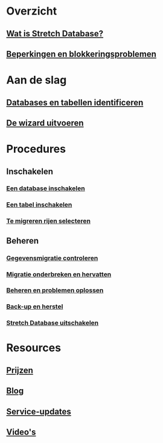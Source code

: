 # Overzicht
## [Wat is Stretch Database?](sql-server-stretch-database-overview.md)
## [Beperkingen en blokkeringsproblemen](sql-server-stretch-database-limitations.md)

# Aan de slag
## [Databases en tabellen identificeren](sql-server-stretch-database-identify-databases.md)
## [De wizard uitvoeren](sql-server-stretch-database-wizard.md)

# Procedures
## Inschakelen
### [Een database inschakelen](sql-server-stretch-database-enable-database.md)
### [Een tabel inschakelen](sql-server-stretch-database-enable-table.md)
### [Te migreren rijen selecteren](sql-server-stretch-database-predicate-function.md)
## Beheren
### [Gegevensmigratie controleren](sql-server-stretch-database-monitor.md)
### [Migratie onderbreken en hervatten](sql-server-stretch-database-pause.md)
### [Beheren en problemen oplossen](sql-server-stretch-database-manage.md)
### [Back-up en herstel](sql-server-stretch-database-backup.md)
### [Stretch Database uitschakelen](sql-server-stretch-database-disable.md)

# Resources
## [Prijzen](https://azure.microsoft.com/pricing/details/sql-server-stretch-database/)
## [Blog](https://blogs.technet.microsoft.com/dataplatforminsider/tag/stretch-database/)
## [Service-updates](https://azure.microsoft.com/updates/?product=sql-server-stretch-database)
## [Video's](https://azure.microsoft.com/documentation/videos/index/?services=sql-server-stretch-database)


<!--HONumber=Nov16_HO4-->


